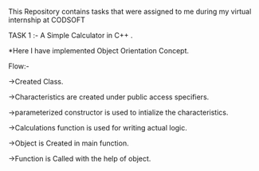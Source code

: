 This Repository contains tasks that were assigned to me during my virtual internship at CODSOFT

TASK 1 :- A Simple Calculator in C++ .

*Here I have implemented Object Orientation Concept.

Flow:-

->Created Class. 

->Characteristics are created under public access specifiers.

->parameterized constructor is used to intialize the characteristics.

->Calculations function is used for writing actual logic.

->Object is Created in main function.

->Function is Called with the help of object.
